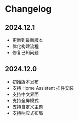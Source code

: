 # Changelog

## 2024.12.1

* 更新到最新版本
* 优化构建流程
* 修复已知问题

## 2024.12.0

* 初始版本发布
* 支持 Home Assistant 插件安装
* 支持中文界面
* 支持全屏模式
* 支持自定义主题
* 支持响应式布局